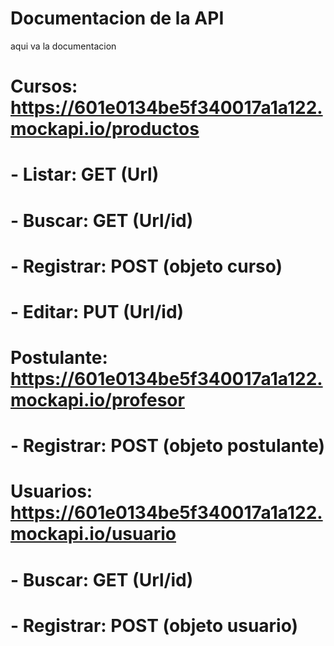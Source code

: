 # Documentacion de la API

aqui va la documentacion

# Cursos: https://601e0134be5f340017a1a122.mockapi.io/productos
# - Listar: GET (Url)
# - Buscar: GET (Url/id)
# - Registrar: POST (objeto curso)
# - Editar: PUT (Url/id)

# Postulante: https://601e0134be5f340017a1a122.mockapi.io/profesor
# - Registrar: POST (objeto postulante)

# Usuarios: https://601e0134be5f340017a1a122.mockapi.io/usuario
# - Buscar: GET (Url/id)
# - Registrar: POST (objeto usuario)